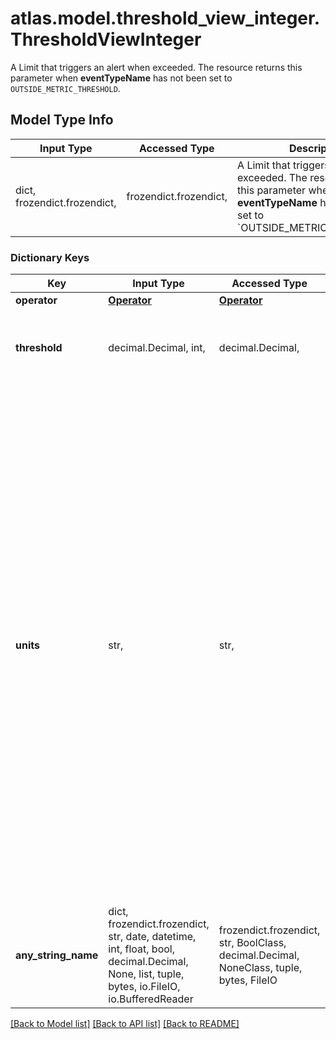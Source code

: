 # atlas.model.threshold_view_integer.ThresholdViewInteger

A Limit that triggers an alert when  exceeded. The resource returns this parameter when **eventTypeName** has not been set to `OUTSIDE_METRIC_THRESHOLD`.

## Model Type Info
Input Type | Accessed Type | Description | Notes
------------ | ------------- | ------------- | -------------
dict, frozendict.frozendict,  | frozendict.frozendict,  | A Limit that triggers an alert when  exceeded. The resource returns this parameter when **eventTypeName** has not been set to &#x60;OUTSIDE_METRIC_THRESHOLD&#x60;. | 

### Dictionary Keys
Key | Input Type | Accessed Type | Description | Notes
------------ | ------------- | ------------- | ------------- | -------------
**operator** | [**Operator**](Operator.md) | [**Operator**](Operator.md) |  | [optional] 
**threshold** | decimal.Decimal, int,  | decimal.Decimal,  | Value of metric that, when exceeded, triggers an alert. | [optional] value must be a 32 bit integer
**units** | str,  | str,  | Element used to express the quantity. This can be an element of time, storage capacity, and the like. | [optional] must be one of ["bits", "Kbits", "Mbits", "Gbits", "bytes", "KB", "MB", "GB", "TB", "PB", "nsec", "msec", "sec", "min", "hours", "million minutes", "days", "requests", "1000 requests", "GB seconds", "GB hours", "GB days", "RPU", "thousand RPU", "million RPU", "WPU", "thousand WPU", "million WPU", "count", "thousand", "million", "billion", "", ] 
**any_string_name** | dict, frozendict.frozendict, str, date, datetime, int, float, bool, decimal.Decimal, None, list, tuple, bytes, io.FileIO, io.BufferedReader | frozendict.frozendict, str, BoolClass, decimal.Decimal, NoneClass, tuple, bytes, FileIO | any string name can be used but the value must be the correct type | [optional]

[[Back to Model list]](../../README.md#documentation-for-models) [[Back to API list]](../../README.md#documentation-for-api-endpoints) [[Back to README]](../../README.md)

